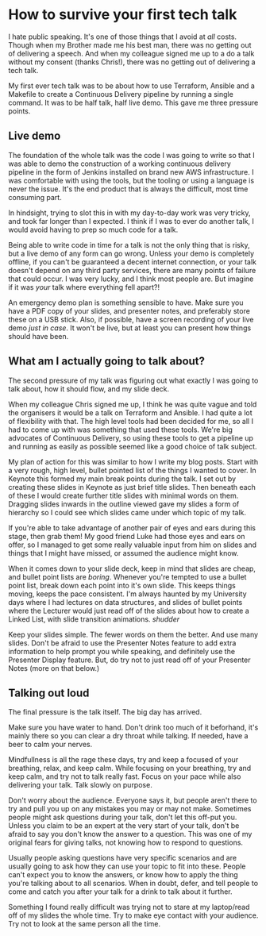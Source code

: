 # How to survive your first tech talk

I hate public speaking. It's one of those things that I avoid at _all_ costs. Though when my Brother made me his best man, there was no getting out of delivering a speech. And when my colleague signed me up to a do a talk without my consent (thanks Chris!), there was no getting out of delivering a tech talk.

My first ever tech talk was to be about how to use Terraform, Ansible and a Makefile to create a Continuous Delivery pipeline by running a single command. It was to be half talk, half live demo. This gave me three pressure points.

## Live demo

The foundation of the whole talk was the code I was going to write so that I was able to demo the construction of a working continuous delivery pipeline in the form of Jenkins installed on brand new AWS infrastructure. I was comfortable with using the tools, but the tooling or using a language is never the issue. It's the end product that is always the difficult, most time consuming part.

In hindsight, trying to slot this in with my day-to-day work was very tricky, and took far longer than I expected. I think if I was to ever do another talk, I would avoid having to prep so much code for a talk.

Being able to write code in time for a talk is not the only thing that is risky, but a live demo of any form can go wrong. Unless your demo is completely offline, if you can't be guaranteed a decent internet connection, or your talk doesn't depend on any third party services, there are many points of failure that could occur. I was very lucky, and I think most people are. But imagine if it was _your_ talk where everything fell apart?!

An emergency demo plan is something sensible to have. Make sure you have a PDF copy of your slides, and presenter notes, and preferably store these on a USB stick. Also, if possible, have a screen recording of your live demo _just in case_. It won't be live, but at least you can present how things should have been.

## What am I actually going to talk about?

The second pressure of my talk was figuring out what exactly I was going to talk about, how it should flow, and my slide deck.

When my colleague Chris signed me up, I think he was quite vague and told the organisers it would be a talk on Terraform and Ansible. I had quite a lot of flexibility with that. The high level tools had been decided for me, so all I had to come up with was something that used these tools. We're big advocates of Continuous Delivery, so using these tools to get a pipeline up and running as easily as possible seemed like a good choice of talk subject.

My plan of action for this was similar to how I write my blog posts. Start with a very rough, high level, bullet pointed list of the things I wanted to cover. In Keynote this formed my main break points during the talk. I set out by creating these slides in Keynote as just brief title slides. Then beneath each of these I would create further title slides with minimal words on them. Dragging slides inwards in the outline viewed gave my slides a form of hierarchy so I could see which slides came under which topic of my talk.

If you're able to take advantage of another pair of eyes and ears during this stage, then grab them! My good friend Luke had those eyes and ears on offer, so I managed to get some really valuable input from him on slides and things that I might have missed, or assumed the audience might know. 

When it comes down to your slide deck, keep in mind that slides are cheap, and bullet point lists are _boring_. Whenever you're tempted to use a bullet point list, break down each point into it's own slide. This keeps things moving, keeps the pace consistent. I'm always haunted by my University days where I had lectures on data structures, and slides of bullet points where the Lecturer would just read off of the slides about how to create a Linked List, with slide transition animations. *shudder*

Keep your slides simple. The fewer words on them the better. And use many slides. Don't be afraid to use the Presenter Notes feature to add extra information to help prompt you while speaking, and definitely use the Presenter Display feature. But, do try not to just read off of your Presenter Notes (more on that below.)

## Talking out loud

The final pressure is the talk itself. The big day has arrived.

Make sure you have water to hand. Don't drink too much of it beforhand, it's mainly there so you can clear a dry throat while talking. If needed, have a beer to calm your nerves.	

Mindfullness is all the rage these days, try and keep a focused of your breathing, relax, and keep calm. While focusing on your breathing, try and keep calm, and try not to talk really fast. Focus on your pace while also delivering your talk. Talk slowly on purpose.

Don't worry about the audience. Everyone says it, but people aren't there to try and pull you up on any mistakes you may or may not make. Sometimes people might ask questions during your talk, don't let this off-put you. Unless you claim to be an expert at the very start of your talk, don't be afraid to say you don't know the answer to a question. This was one of my original fears for giving talks, not knowing how to respond to questions.

Usually people asking questions have very specific scenarios and are usually going to ask how they can use your topic to fit into these. People can't expect you to know the answers, or know how to apply the thing you're talking about to all scenarios. When in doubt, defer, and tell people to come and catch you after your talk for a drink to talk about it further.

Something I found really difficult was trying not to stare at my laptop/read off of my slides the whole time. Try to make eye contact with your audience. Try not to look at the same person all the time.

